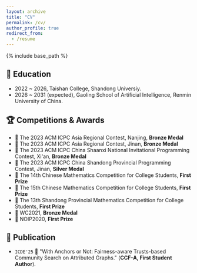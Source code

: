 ```yaml
---
layout: archive
title: "CV"
permalink: /cv/
author_profile: true
redirect_from:
  - /resume
---
```


{% include base_path %}

## 📖 Education
- 2022 ~ 2026, Taishan College, Shandong Universiy.
- 2026 ~ 2031 (expected), Gaoling School of Artificial Intelligence, Renmin University of China.

## 🏆 Competitions & Awards
- 🥉 The 2023 ACM ICPC Asia Regional Contest, Nanjing, **Bronze Medal**
- 🥉 The 2023 ACM ICPC Asia Regional Contest, Jinan, **Bronze Medal**
- 🥉 The 2023 ACM ICPC China Shaanxi National Invitational Programming Contest, Xi'an, **Bronze Medal**
- 🥈 The 2023 ACM ICPC China Shandong Provincial Programming Contest, Jinan, **Silver Medal**
- 🥇 The 14th Chinese Mathematics Competition for College Students, **First Prize**
- 🥇 The 15th Chinese Mathematics Competition for College Students, **First Prize**
- 🥇 The 13th Shandong Provincial Mathematics Competition for College Students, **First Prize**
- 🥉 WC2021, **Bronze Medal**
- 🥇 NOIP2020, **First Prize**

## 📝 Publication 

- `ICDE'25` 🎊 "With Anchors or Not: Fairness-aware Trusts-based Community Search on Attributed Graphs." (**CCF-A, First Student Author**).

